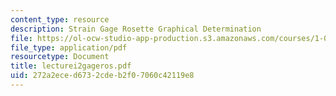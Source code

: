 ```yaml
---
content_type: resource
description: Strain Gage Rosette Graphical Determination
file: https://ol-ocw-studio-app-production.s3.amazonaws.com/courses/1-033-mechanics-of-material-systems-an-energy-approach-fall-2003/272a2eced6732cdeb2f07060c42119e8_lecturei2gageros.pdf
file_type: application/pdf
resourcetype: Document
title: lecturei2gageros.pdf
uid: 272a2ece-d673-2cde-b2f0-7060c42119e8
---
```

